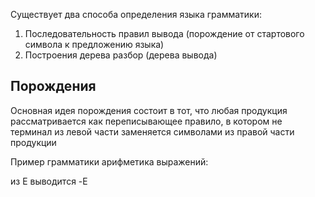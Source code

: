 
Существует два способа определения языка грамматики:
1. Последовательность правил вывода (порождение от стартового символа к предложению языка)
2. Построения дерева разбор (дерева вывода)

## Порождения
Основная идея порождения состоит в тот, что любая продукция рассматривается как переписывающее правило, в котором не терминал из левой части заменяется символами из правой части продукции 

Пример грамматики арифметика выражений:


из E выводится -E
